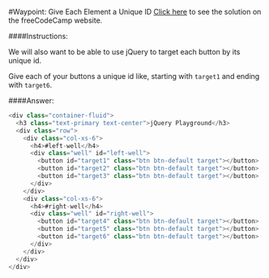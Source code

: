 #Waypoint: Give Each Element a Unique ID
<a href="http://freecodecamp.com/challenges/Waypoint:%20Give%20Each%20Element%20a%20Unique%20ID?solution=%3Cdiv%20class%3D%22container-fluid%22%3E%0A%20%20%3Ch3%20class%3D%22text-primary%20text-center%22%3EjQuery%20Playground%3C%2Fh3%3E%0A%20%20%3Cdiv%20class%3D%22row%22%3E%0A%20%20%20%20%3Cdiv%20class%3D%22col-xs-6%22%3E%0A%20%20%20%20%20%20%3Ch4%3E%23left-well%3C%2Fh4%3E%0A%20%20%20%20%20%20%3Cdiv%20class%3D%22well%22%20id%3D%22left-well%22%3E%0A%20%20%20%20%20%20%20%20%3Cbutton%20id%3D%22target1%22%20class%3D%22btn%20btn-default%20target%22%3E%3C%2Fbutton%3E%0A%20%20%20%20%20%20%20%20%3Cbutton%20id%3D%22target2%22%20class%3D%22btn%20btn-default%20target%22%3E%3C%2Fbutton%3E%0A%20%20%20%20%20%20%20%20%3Cbutton%20id%3D%22target3%22%20class%3D%22btn%20btn-default%20target%22%3E%3C%2Fbutton%3E%0A%20%20%20%20%20%20%3C%2Fdiv%3E%0A%20%20%20%20%3C%2Fdiv%3E%0A%20%20%20%20%3Cdiv%20class%3D%22col-xs-6%22%3E%0A%20%20%20%20%20%20%3Ch4%3E%23right-well%3C%2Fh4%3E%0A%20%20%20%20%20%20%3Cdiv%20class%3D%22well%22%20id%3D%22right-well%22%3E%0A%20%20%20%20%20%20%20%20%3Cbutton%20id%3D%22target4%22%20class%3D%22btn%20btn-default%20target%22%3E%3C%2Fbutton%3E%0A%20%20%20%20%20%20%20%20%3Cbutton%20id%3D%22target5%22%20class%3D%22btn%20btn-default%20target%22%3E%3C%2Fbutton%3E%0A%20%20%20%20%20%20%20%20%3Cbutton%20id%3D%22target6%22%20class%3D%22btn%20btn-default%20target%22%3E%3C%2Fbutton%3E%0A%20%20%20%20%20%20%3C%2Fdiv%3E%0A%20%20%20%20%3C%2Fdiv%3E%0A%20%20%3C%2Fdiv%3E%0A%3C%2Fdiv%3E%0A" target="_blank">Click here</a> to see the solution on the freeCodeCamp website.


####Instructions:
<p class="wrappable negative-10">We will also want to be able to use jQuery to target each button by its unique id.</p><p class="wrappable negative-10">Give each of your buttons a unique id like, starting with <code>target1</code> and ending with <code>target6</code>.</p><div class="negative-bottom-margin-30"></div>


####Answer:
```javascript
<div class="container-fluid">
  <h3 class="text-primary text-center">jQuery Playground</h3>
  <div class="row">
    <div class="col-xs-6">
      <h4>#left-well</h4>
      <div class="well" id="left-well">
        <button id="target1" class="btn btn-default target"></button>
        <button id="target2" class="btn btn-default target"></button>
        <button id="target3" class="btn btn-default target"></button>
      </div>
    </div>
    <div class="col-xs-6">
      <h4>#right-well</h4>
      <div class="well" id="right-well">
        <button id="target4" class="btn btn-default target"></button>
        <button id="target5" class="btn btn-default target"></button>
        <button id="target6" class="btn btn-default target"></button>
      </div>
    </div>
  </div>
</div>

```